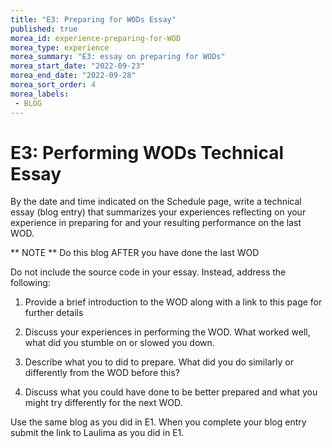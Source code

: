 ```yaml
---
title: "E3: Preparing for WODs Essay"
published: true
morea_id: experience-preparing-for-WOD
morea_type: experience
morea_summary: "E3: essay on preparing for WODs"
morea_start_date: "2022-09-23"
morea_end_date: "2022-09-28"
morea_sort_order: 4
morea_labels:
 - BLOG
---
```


# E3: Performing WODs Technical Essay

By the date and time indicated on the Schedule page, 
write a technical essay (blog entry) that summarizes your experiences 
reflecting on your experience in preparing for and your resulting performance on the last WOD.  

** NOTE ** Do this blog AFTER you have done the last WOD

Do not include the source code in your essay. Instead, address the following:

 1. Provide a brief introduction to the WOD along with a link to this page for further details
 
 2. Discuss your experiences in performing the WOD. What worked well, what did you stumble on or slowed you down.
 
 3. Describe what you to did to prepare. What did you do similarly or differently from the WOD before this?
 
 4. Discuss what you could have done to be better prepared and what you might try differently for the next WOD.

Use the same blog as you did in E1. When you complete your blog entry submit the 
link to Laulima as you did in E1. 